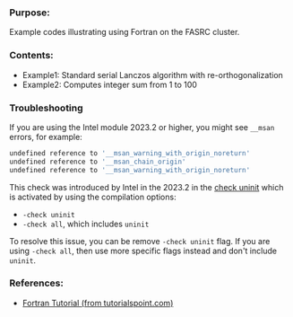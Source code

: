 ### Purpose:

Example codes illustrating using Fortran on the FASRC cluster.

### Contents:

* Example1: Standard serial Lanczos algorithm with re-orthogonalization
* Example2: Computes integer sum from 1 to 100

### Troubleshooting

If you are using the Intel module 2023.2 or higher, you might see `__msan` errors, for example:

```bash
undefined reference to '__msan_warning_with_origin_noreturn'
undefined reference to '__msan_chain_origin'
undefined reference to '__msan_warning_with_origin_noreturn'
```

This check was introduced by Intel in the 2023.2 in the [check uninit](https://www.intel.com/content/www/us/en/docs/fortran-compiler/developer-guide-reference/2023-2/check.html) which is activated by using the compilation options:

- `-check uninit`
- `-check all`, which includes `uninit`

To resolve this issue, you can be remove `-check uninit` flag. If you are using `-check all`, then use more specific flags instead and don't include `uninit`.

### References:

* [Fortran Tutorial (from tutorialspoint.com)](http://www.tutorialspoint.com/fortran)
